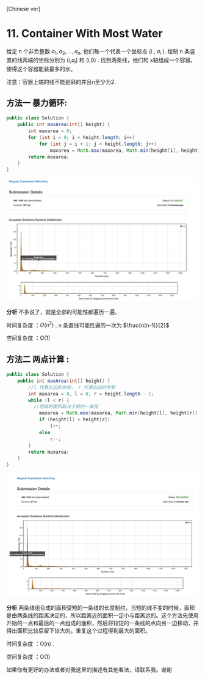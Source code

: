 [Chinese ver]
# 11. Container With Most Water

给定 n 个非负整数 $a_1,a_2,...,a_n$, 他们每一个代表一个坐标点 (i , $a_i$ ). 绘制 n 条竖直的线两端的坐标分别为 (i,$a_i$) 和 (i,0) . 找到两条线，他们和 x轴组成一个容器，使得这个容器能装最多的水。

注意：容器上端的线不能是斜的并且n至少为2.


## 方法一 暴力循环:

```java
public class Solution {
    public int maxArea(int[] height) {
        int maxarea = 0;
        for (int i = 0; i < height.length; i++)
            for (int j = i + 1; j < height.length; j++)
                maxarea = Math.max(maxarea, Math.min(height[i], height[j]) * (j - i));
        return maxarea;
    }
}
```

![效率](https://github.com/LeonChen1024/LeetCodeRecord/blob/master/10.%20Regular%20Expression%20Matching/Images/RecursionResult.png?raw=true)

**分析**
不多说了，就是全部的可能性都遍历一遍。

时间复杂度 ：$O(n^2)$ . n 条直线可能性遍历一次为 $\frac{n(n-1)}{2}$

空间复杂度 ：O(1)

## 方法二 两点计算 :

``` java
public class Solution {
    public int maxArea(int[] height) {
        //l 代表左边的坐标， r 代表右边的坐标
        int maxarea = 0, l = 0, r = height.length - 1;
        while (l < r) {
          //组成的面积取决于短的一条线
            maxarea = Math.max(maxarea, Math.min(height[l], height[r]) * (r - l));
            if (height[l] < height[r])
                l++;
            else
                r--;
        }
        return maxarea;
    }
}
```

![效率](https://github.com/LeonChen1024/LeetCodeRecord/blob/master/10.%20Regular%20Expression%20Matching/Images/TopDownResult.png?raw=true)

**分析**
两条线组合成的面积受短的一条线的长度制约，当短的线不变的时候，面积是由两条线的距离决定的，所以距离近的面积一定小与距离远的。这个方法先使用开始的一点和最后的一点组成的面积，然后将较短的一条线的点向另一边移动，并得出面积比较后留下较大的。重复这个过程得到最大的面积。

时间复杂度 ：O(n) .

空间复杂度 ：O(1)



如果你有更好的办法或者对我这里的描述有其他看法，请联系我。谢谢
